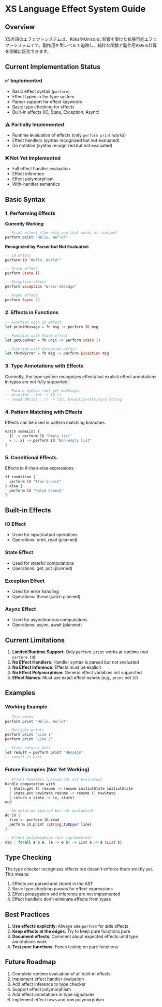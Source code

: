 # XS Language Effect System Guide

## Overview

XS言語のエフェクトシステムは、KokaやUnisonに影響を受けた拡張可能エフェクトシステムです。副作用を型レベルで追跡し、純粋な関数と副作用のある計算を明確に区別できます。

## Current Implementation Status

### ✅ Implemented
- Basic effect syntax (`perform`)
- Effect types in the type system
- Parser support for effect keywords
- Basic type checking for effects
- Built-in effects (IO, State, Exception, Async)

### ⚠️ Partially Implemented
- Runtime evaluation of effects (only `perform print` works)
- Effect handlers (syntax recognized but not evaluated)
- Do notation (syntax recognized but not evaluated)

### ❌ Not Yet Implemented
- Full effect handler evaluation
- Effect inference
- Effect polymorphism
- With-handler semantics

## Basic Syntax

### 1. Performing Effects

**Currently Working:**
```haskell
-- Print effect (the only one that works at runtime)
perform print "Hello, World!"
```

**Recognized by Parser but Not Evaluated:**
```haskell
-- IO effect
perform IO "Hello, World!"

-- State effect  
perform State ()

-- Exception effect
perform Exception "Error message"

-- Async effect
perform Async 42
```

### 2. Effects in Functions

```haskell
-- Function with IO effect
let printMessage = fn msg -> perform IO msg

-- Function with State effect
let getCounter = fn unit -> perform State ()

-- Function with Exception effect
let throwError = fn msg -> perform Exception msg
```

### 3. Type Annotations with Effects

Currently, the type system recognizes effects but explicit effect annotations in types are not fully supported:

```haskell
-- Future syntax (not yet working):
-- printInt : Int -> IO ()
-- readAndPrint : () -> {IO, Exception<String>} String
```

### 4. Pattern Matching with Effects

Effects can be used in pattern matching branches:

```haskell
match someList {
  [] -> perform IO "Empty list"
  x :: xs -> perform IO "Non-empty list"
}
```

### 5. Conditional Effects

Effects in if-then-else expressions:

```haskell
if condition {
  perform IO "True branch"
} else {
  perform IO "False branch"
}
```

## Built-in Effects

### IO Effect
- Used for input/output operations
- Operations: print, read (planned)

### State Effect
- Used for stateful computations
- Operations: get, put (planned)

### Exception Effect
- Used for error handling
- Operations: throw (catch planned)

### Async Effect
- Used for asynchronous computations
- Operations: async, await (planned)

## Current Limitations

1. **Limited Runtime Support**: Only `perform print` works at runtime (not `perform IO`)
2. **No Effect Handlers**: Handler syntax is parsed but not evaluated
3. **No Effect Inference**: Effects must be explicit
4. **No Effect Polymorphism**: Generic effect variables not supported
5. **Effect Names**: Must use exact effect names (e.g., `print` not `IO`)

## Examples

### Working Example

```haskell
-- This works
perform print "Hello, World!"

-- Multiple prints
perform print "Line 1"
perform print "Line 2"

-- Print returns Unit
let result = perform print "Message"
-- result is Unit
```

### Future Examples (Not Yet Working)

```haskell
-- Effect handlers (parsed but not evaluated)
handle computation with
  | State.get () resume -> resume initialState initialState
  | State.put newState resume -> resume () newState
  | return x state -> (x, state)
end

-- Do notation (parsed but not evaluated)
do IO {
  line <- perform IO.read
  perform IO.print (String.toUpper line)
}

-- Effect polymorphism (not implemented)
map : forall a b e. (a -> e b) -> List a -> e (List b)
```

## Type Checking

The type checker recognizes effects but doesn't enforce them strictly yet. This means:

1. Effects are parsed and stored in the AST
2. Basic type checking passes for effect expressions
3. Effect propagation and inference are not implemented
4. Effect handlers don't eliminate effects from types

## Best Practices

1. **Use effects explicitly**: Always use `perform` for side effects
2. **Keep effects at the edges**: Try to keep pure functions pure
3. **Document effects**: Comment about expected effects until type annotations work
4. **Test pure functions**: Focus testing on pure functions

## Future Roadmap

1. Complete runtime evaluation of all built-in effects
2. Implement effect handler evaluation
3. Add effect inference to type checker
4. Support effect polymorphism
5. Add effect annotations in type signatures
6. Implement effect rows and row polymorphism
